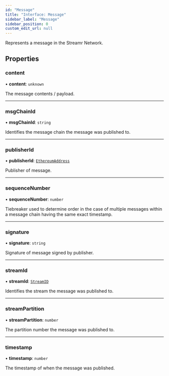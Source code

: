 ```yaml
---
id: "Message"
title: "Interface: Message"
sidebar_label: "Message"
sidebar_position: 0
custom_edit_url: null
---
```


Represents a message in the Streamr Network.

## Properties

### content

• **content**: `unknown`

The message contents / payload.

___

### msgChainId

• **msgChainId**: `string`

Identifies the message chain the message was published to.

___

### publisherId

• **publisherId**: [`EthereumAddress`](../index.md#ethereumaddress)

Publisher of message.

___

### sequenceNumber

• **sequenceNumber**: `number`

Tiebreaker used to determine order in the case of multiple messages within a message chain having the same exact timestamp.

___

### signature

• **signature**: `string`

Signature of message signed by publisher.

___

### streamId

• **streamId**: [`StreamID`](../index.md#streamid)

Identifies the stream the message was published to.

___

### streamPartition

• **streamPartition**: `number`

The partition number the message was published to.

___

### timestamp

• **timestamp**: `number`

The timestamp of when the message was published.
